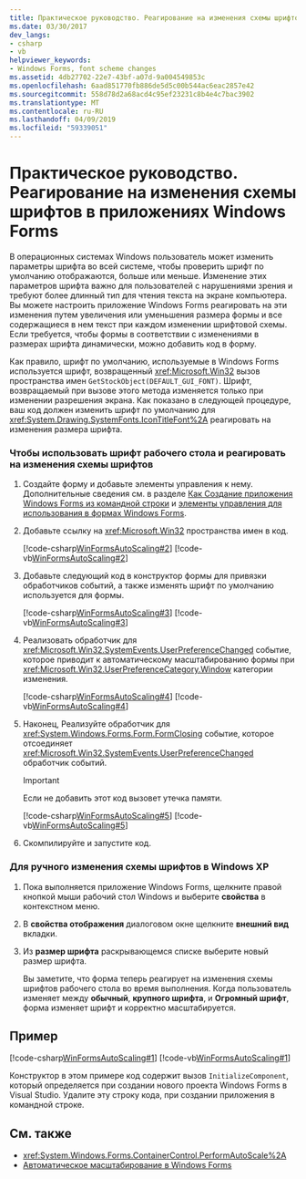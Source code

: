 ```yaml
---
title: Практическое руководство. Реагирование на изменения схемы шрифтов в приложениях Windows Forms
ms.date: 03/30/2017
dev_langs:
- csharp
- vb
helpviewer_keywords:
- Windows Forms, font scheme changes
ms.assetid: 4db27702-22e7-43bf-a07d-9a004549853c
ms.openlocfilehash: 6aad851770fb886de5d5c00b544ac6eac2857e42
ms.sourcegitcommit: 558d78d2a68acd4c95ef23231c8b4e4c7bac3902
ms.translationtype: MT
ms.contentlocale: ru-RU
ms.lasthandoff: 04/09/2019
ms.locfileid: "59339051"
---
```

# <a name="how-to-respond-to-font-scheme-changes-in-a-windows-forms-application"></a>Практическое руководство. Реагирование на изменения схемы шрифтов в приложениях Windows Forms
В операционных системах Windows пользователь может изменить параметры шрифта во всей системе, чтобы проверить шрифт по умолчанию отображаются, больше или меньше. Изменение этих параметров шрифта важно для пользователей с нарушениями зрения и требуют более длинный тип для чтения текста на экране компьютера. Вы можете настроить приложение Windows Forms реагировать на эти изменения путем увеличения или уменьшения размера формы и все содержащиеся в нем текст при каждом изменении шрифтовой схемы. Если требуется, чтобы формы в соответствии с изменениями в размерах шрифта динамически, можно добавить код в форму.  
  
 Как правило, шрифт по умолчанию, используемые в Windows Forms используется шрифт, возвращенный <xref:Microsoft.Win32> вызов пространства имен `GetStockObject(DEFAULT_GUI_FONT)`. Шрифт, возвращаемый при вызове этого метода изменяется только при изменении разрешения экрана. Как показано в следующей процедуре, ваш код должен изменить шрифт по умолчанию для <xref:System.Drawing.SystemFonts.IconTitleFont%2A> реагировать на изменения размера шрифта.  
  
### <a name="to-use-the-desktop-font-and-respond-to-font-scheme-changes"></a>Чтобы использовать шрифт рабочего стола и реагировать на изменения схемы шрифтов  
  
1. Создайте форму и добавьте элементы управления к нему. Дополнительные сведения см. в разделе [Как Создание приложения Windows Forms из командной строки](how-to-create-a-windows-forms-application-from-the-command-line.md) и [элементы управления для использования в формах Windows Forms](./controls/controls-to-use-on-windows-forms.md).  
  
2. Добавьте ссылку на <xref:Microsoft.Win32> пространства имен в код.  
  
     [!code-csharp[WinFormsAutoScaling#2](~/samples/snippets/csharp/VS_Snippets_Winforms/WinFormsAutoScaling/CS/Form1.cs#2)]
     [!code-vb[WinFormsAutoScaling#2](~/samples/snippets/visualbasic/VS_Snippets_Winforms/WinFormsAutoScaling/VB/Form1.vb#2)]  
  
3. Добавьте следующий код в конструктор формы для привязки обработчиков событий, а также изменять шрифт по умолчанию используется для формы.  
  
     [!code-csharp[WinFormsAutoScaling#3](~/samples/snippets/csharp/VS_Snippets_Winforms/WinFormsAutoScaling/CS/Form1.cs#3)]
     [!code-vb[WinFormsAutoScaling#3](~/samples/snippets/visualbasic/VS_Snippets_Winforms/WinFormsAutoScaling/VB/Form1.vb#3)]  
  
4. Реализовать обработчик для <xref:Microsoft.Win32.SystemEvents.UserPreferenceChanged> событие, которое приводит к автоматическому масштабированию формы при <xref:Microsoft.Win32.UserPreferenceCategory.Window> категории изменения.  
  
     [!code-csharp[WinFormsAutoScaling#4](~/samples/snippets/csharp/VS_Snippets_Winforms/WinFormsAutoScaling/CS/Form1.cs#4)]
     [!code-vb[WinFormsAutoScaling#4](~/samples/snippets/visualbasic/VS_Snippets_Winforms/WinFormsAutoScaling/VB/Form1.vb#4)]  
  
5. Наконец, Реализуйте обработчик для <xref:System.Windows.Forms.Form.FormClosing> событие, которое отсоединяет <xref:Microsoft.Win32.SystemEvents.UserPreferenceChanged> обработчик событий.  
  
     > [!IMPORTANT]
     > Если не добавить этот код вызовет утечка памяти.  
  
     [!code-csharp[WinFormsAutoScaling#5](~/samples/snippets/csharp/VS_Snippets_Winforms/WinFormsAutoScaling/CS/Form1.cs#5)]
     [!code-vb[WinFormsAutoScaling#5](~/samples/snippets/visualbasic/VS_Snippets_Winforms/WinFormsAutoScaling/VB/Form1.vb#5)]  
  
6. Скомпилируйте и запустите код.  
  
### <a name="to-manually-change-the-font-scheme-in-windows-xp"></a>Для ручного изменения схемы шрифтов в Windows XP  
  
1. Пока выполняется приложение Windows Forms, щелкните правой кнопкой мыши рабочий стол Windows и выберите **свойства** в контекстном меню.  
  
2. В **свойства отображения** диалоговом окне щелкните **внешний вид** вкладки.  
  
3. Из **размер шрифта** раскрывающемся списке выберите новый размер шрифта.  
  
     Вы заметите, что форма теперь реагирует на изменения схемы шрифтов рабочего стола во время выполнения. Когда пользователь изменяет между **обычный**, **крупного шрифта**, и **Огромный шрифт**, форма изменяет шрифт и корректно масштабируется.  
  
## <a name="example"></a>Пример  
 [!code-csharp[WinFormsAutoScaling#1](~/samples/snippets/csharp/VS_Snippets_Winforms/WinFormsAutoScaling/CS/Form1.cs#1)]
 [!code-vb[WinFormsAutoScaling#1](~/samples/snippets/visualbasic/VS_Snippets_Winforms/WinFormsAutoScaling/VB/Form1.vb#1)]  
  
 Конструктор в этом примере код содержит вызов `InitializeComponent`, который определяется при создании нового проекта Windows Forms в Visual Studio. Удалите эту строку кода, при создании приложения в командной строке.  
  
## <a name="see-also"></a>См. также

- <xref:System.Windows.Forms.ContainerControl.PerformAutoScale%2A>
- [Автоматическое масштабирование в Windows Forms](automatic-scaling-in-windows-forms.md)
